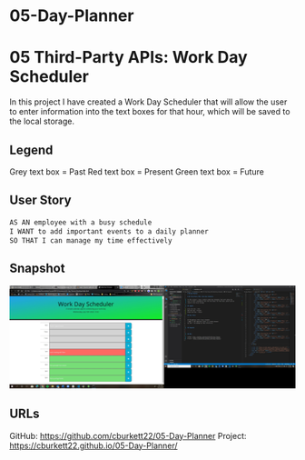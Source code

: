 # 05-Day-Planner

# 05 Third-Party APIs: Work Day Scheduler

In this project I have created a Work Day Scheduler that will allow the user to enter information into the text boxes for that hour, which will be saved to the local storage.

## Legend

Grey text box = Past
Red text box = Present
Green text box = Future

## User Story

```
AS AN employee with a busy schedule
I WANT to add important events to a daily planner
SO THAT I can manage my time effectively
```

## Snapshot

![Image of Project](/images/snapshot.jpg)

## URLs

GitHub: https://github.com/cburkett22/05-Day-Planner
Project: https://cburkett22.github.io/05-Day-Planner/
